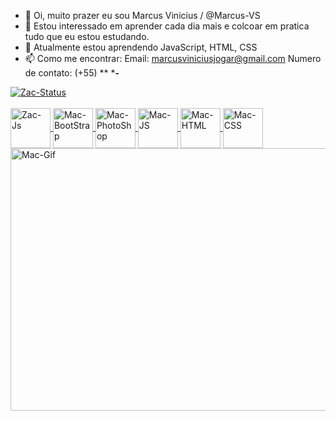 - 👋 Oi, muito prazer eu sou Marcus Vinicius / @Marcus-VS
- 👀 Estou interessado em aprender cada dia mais e colcoar em pratica tudo que eu estou estudando.
- 🌱 Atualmente estou aprendendo JavaScript, HTML, CSS
- 📫 Como me encontrar:
Email: marcusviniciusjogar@gmail.com
Numero de contato: (+55) ** *****-****

<div>
  <a href="https://github.com/Marcus-VS">
  <img align="center" alt="Zac-Status" src="https://github-readme-stats.vercel.app/api/top-langs/?username=Marcus-VS&layout=compact"/>
    <div>
      <div style="display: inline_block"><br>
        <img align="center" alt="Zac-Js" height="64" width="64" src="https://icongr.am/devicon/nodejs-original.svg?size=97&color=currentColor">
        <img align="center" alt="Mac-BootStrap" height="64" width="64" src="https://icongr.am/devicon/bootstrap-plain-wordmark.svg?size=128&color=0011ff">
        <img align="center" alt="Mac-PhotoShop" height="64" width="64" src="https://icongr.am/devicon/photoshop-line.svg?size=128&color=0011ff">
        <img align="center" alt="Mac-JS" height="64" width="64" src="https://icongr.am/devicon/javascript-plain.svg?size=128&color=0011ff">
        <img align="center" alt="Mac-HTML" height="64" width="64" src="https://icongr.am/devicon/html5-original-wordmark.svg?size=128&color=ffffff">
        <img align="center" alt="Mac-CSS" height="64" width="64" src="https://icongr.am/devicon/css3-original-wordmark.svg?size=128&color=ffffff">
      </div>
   </div>
</div>
  <img align="center" alt="Mac-Gif" height="420" width="1280" src="https://gifs.eco.br/wp-content/uploads/2022/06/gifs-de-hacker-33.gif">
<! ---
Marcus-VS / Marcus-VS é um repositório ✨ especial ✨ porque seu `README.md` (este arquivo) aparece em seu perfil GitHub.
Você pode clicar no link Visualizar para ver as alterações.
--->

